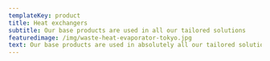 ```yaml
---
templateKey: product
title: Heat exchangers
subtitle: Our base products are used in all our tailored solutions
featuredimage: /img/waste-heat-evaporator-tokyo.jpg
text: Our base products are used in absolutely all our tailored solutions
---
```


